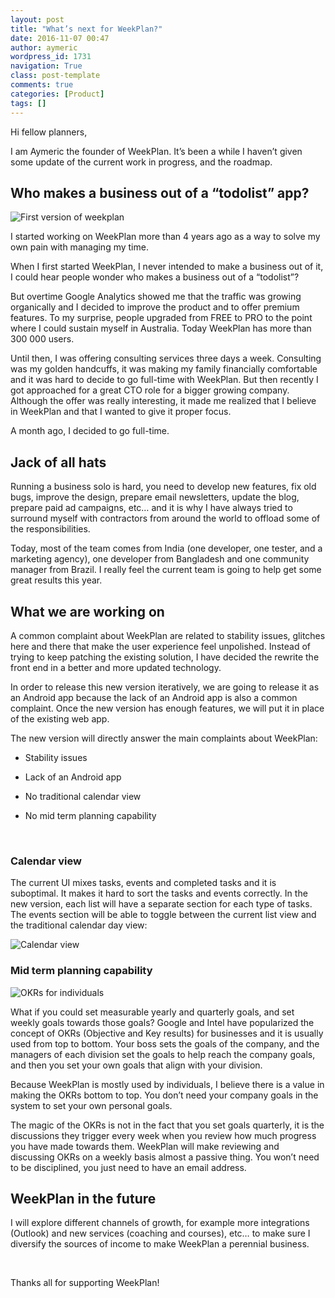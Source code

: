 ```yaml
---
layout: post
title: "What’s next for WeekPlan?"
date: 2016-11-07 00:47
author: aymeric
wordpress_id: 1731
navigation: True
class: post-template
comments: true
categories: [Product]
tags: []
---
```

Hi fellow planners,

I am Aymeric the founder of WeekPlan. It’s been a while I haven’t given some update of the current work in progress, and the roadmap.<!--more-->


## Who makes a business out of a “todolist” app?


![First version of weekplan](http://cdn.appappeal.com/pictures/5034/screenshot.png "First version of weekplan")

I started working on WeekPlan more than 4 years ago as a way to solve my own pain with managing my time.

When I first started WeekPlan, I never intended to make a business out of it, I could hear people wonder who makes a business out of a “todolist”?

But overtime Google Analytics showed me that the traffic was growing organically and I decided to improve the product and to offer premium features. To my surprise, people upgraded from FREE to PRO to the point where I could sustain myself in Australia. Today WeekPlan has more than 300 000 users.

Until then, I was offering consulting services three days a week. Consulting was my golden handcuffs, it was making my family financially comfortable and it was hard to decide to go full-time with WeekPlan. But then recently I got approached for a great CTO role for a bigger growing company. Although the offer was really interesting, it made me realized that I believe in WeekPlan and that I wanted to give it proper focus.

A month ago, I decided to go full-time.


## Jack of all hats


Running a business solo is hard, you need to develop new features, fix old bugs, improve the design, prepare email newsletters, update the blog, prepare paid ad campaigns, etc… and it is why I have always tried to surround myself with contractors from around the world to offload some of the responsibilities.

Today, most of the team comes from India (one developer, one tester, and a marketing agency), one developer from Bangladesh and one community manager from Brazil. I really feel the current team is going to help get some great results this year.


## What we are working on


A common complaint about WeekPlan are related to stability issues, glitches here and there that make the user experience feel unpolished. Instead of trying to keep patching the existing solution, I have decided the rewrite the front end in a better and more updated technology.

In order to release this new version iteratively, we are going to release it as an Android app because the lack of an Android app is also a common complaint. Once the new version has enough features, we will put it in place of the existing web app.

The new version will directly answer the main complaints about WeekPlan:

- Stability issues

- Lack of an Android app

- No traditional calendar view

- No mid term planning capability

&nbsp;


### Calendar view


The current UI mixes tasks, events and completed tasks and it is suboptimal. It makes it hard to sort the tasks and events correctly. In the new version, each list will have a separate section for each type of tasks. The events section will be able to toggle between the current list view and the traditional calendar day view:

![Calendar view](http://54.173.16.9/wp-content/uploads/2016/11/image.png "Calendar view")


### Mid term planning capability


![OKRs for individuals](http://54.173.16.9/wp-content/uploads/2016/11/image-1.png "OKRs for individuals")

What if you could set measurable yearly and quarterly goals, and set weekly goals towards those goals? Google and Intel have popularized the concept of OKRs (Objective and Key results) for businesses and it is usually used from top to bottom. Your boss sets the goals of the company, and the managers of each division set the goals to help reach the company goals, and then you set your own goals that align with your division.

Because WeekPlan is mostly used by individuals, I believe there is a value in making the OKRs bottom to top. You don’t need your company goals in the system to set your own personal goals.

The magic of the OKRs is not in the fact that you set goals quarterly, it is the discussions they trigger every week when you review how much progress you have made towards them. WeekPlan will make reviewing and discussing OKRs on a weekly basis almost a passive thing. You won’t need to be disciplined, you just need to have an email address.


## WeekPlan in the future


I will explore different channels of growth, for example more integrations (Outlook) and new services (coaching and courses), etc… to make sure I diversify the sources of income to make WeekPlan a perennial business.

&nbsp;

Thanks all for supporting WeekPlan!
